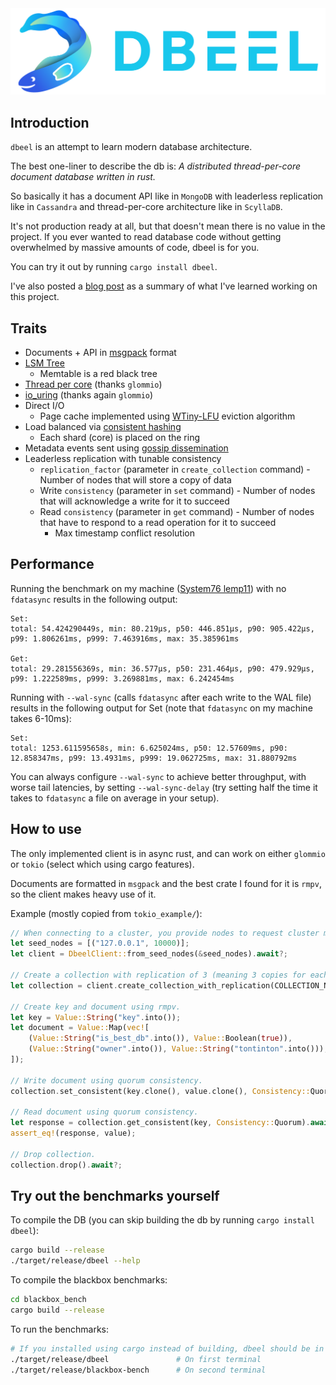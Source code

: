 <img src="./logo.svg">

## Introduction
`dbeel` is an attempt to learn modern database architecture.

The best one-liner to describe the db is: <em>A distributed thread-per-core document database written in rust.</em>

So basically it has a document API like in `MongoDB` with leaderless replication like in `Cassandra` and thread-per-core architecture like in `ScyllaDB`.

It's not production ready at all, but that doesn't mean there is no value in the project.
If you ever wanted to read database code without getting overwhelmed by massive amounts of code, dbeel is for you.

You can try it out by running `cargo install dbeel`.

I've also posted a <a href="https://tontinton.com/posts/database-fundementals/">blog post</a> as a summary of what I've learned working on this project.

## Traits
* Documents + API in [msgpack](https://msgpack.org) format
* [LSM Tree](https://en.wikipedia.org/wiki/Log-structured_merge-tree)
  * Memtable is a red black tree
* [Thread per core](https://seastar.io/shared-nothing) (thanks `glommio`)
* [io_uring](https://unixism.net/loti/what_is_io_uring.html) (thanks again `glommio`)
* Direct I/O
  * Page cache implemented using [WTiny-LFU](https://arxiv.org/pdf/1512.00727.pdf) eviction algorithm
* Load balanced via [consistent hashing](https://en.wikipedia.org/wiki/Consistent_hashing)
  * Each shard (core) is placed on the ring
* Metadata events sent using [gossip dissemination](https://en.wikipedia.org/wiki/Gossip_protocol)
* Leaderless replication with tunable consistency
  * `replication_factor` (parameter in `create_collection` command) - Number of nodes that will store a copy of data
  * Write `consistency` (parameter in `set` command) - Number of nodes that will acknowledge a write for it to succeed
  * Read `consistency` (parameter in `get` command) - Number of nodes that have to respond to a read operation for it to succeed
    * Max timestamp conflict resolution

## Performance
Running the benchmark on my machine ([System76 lemp11](https://tech-docs.system76.com/models/lemp11/README.html)) with no `fdatasync` results in the following output:

```
Set:
total: 54.424290449s, min: 80.219µs, p50: 446.851µs, p90: 905.422µs, p99: 1.806261ms, p999: 7.463916ms, max: 35.385961ms

Get:
total: 29.281556369s, min: 36.577µs, p50: 231.464µs, p90: 479.929µs, p99: 1.222589ms, p999: 3.269881ms, max: 6.242454ms
```

Running with `--wal-sync` (calls `fdatasync` after each write to the WAL file) results in the following output for Set (note that `fdatasync` on my machine takes 6-10ms):

```
Set:
total: 1253.611595658s, min: 6.625024ms, p50: 12.57609ms, p90: 12.858347ms, p99: 13.4931ms, p999: 19.062725ms, max: 31.880792ms
```

You can always configure `--wal-sync` to achieve better throughput, with worse tail latencies, by setting `--wal-sync-delay` (try setting half the time it takes to `fdatasync` a file on average in your setup).

## How to use
The only implemented client is in async rust, and can work on either `glommio` or `tokio` (select which using cargo features).

Documents are formatted in `msgpack` and the best crate I found for it is `rmpv`, so the client makes heavy use of it.

Example (mostly copied from `tokio_example/`):

```rust
// When connecting to a cluster, you provide nodes to request cluster metadata from.
let seed_nodes = [("127.0.0.1", 10000)];
let client = DbeelClient::from_seed_nodes(&seed_nodes).await?;

// Create a collection with replication of 3 (meaning 3 copies for each document).
let collection = client.create_collection_with_replication(COLLECTION_NAME, 3).await?;

// Create key and document using rmpv.
let key = Value::String("key".into());
let document = Value::Map(vec![
    (Value::String("is_best_db".into()), Value::Boolean(true)),
    (Value::String("owner".into()), Value::String("tontinton".into())),
]);

// Write document using quorum consistency.
collection.set_consistent(key.clone(), value.clone(), Consistency::Quorum).await?;

// Read document using quorum consistency.
let response = collection.get_consistent(key, Consistency::Quorum).await?;
assert_eq!(response, value);

// Drop collection.
collection.drop().await?;
```

## Try out the benchmarks yourself
To compile the DB (you can skip building the db by running `cargo install dbeel`):
``` sh
cargo build --release
./target/release/dbeel --help
```

To compile the blackbox benchmarks:
``` sh
cd blackbox_bench
cargo build --release
```

To run the benchmarks:

``` sh
# If you installed using cargo instead of building, dbeel should be in your PATH.
./target/release/dbeel               # On first terminal
./target/release/blackbox-bench      # On second terminal
```
